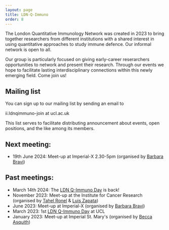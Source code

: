 ```yaml
---
layout: page
title: LDN-Q-Immuno
order: 8
---
```


The London Quantitative Immunology Network was created in 2023 to bring together researchers from different institutions with a shared interest in using quantitative approaches to study immune defence. Our informal network is open to all.

Our group is particularly focused on giving early-career reserarchers opportunities to network and present their research. Through our events we hope to facilitate lasting interdisciplinary connections within this newly emerging field. Come join us!

## Mailing list
You can sign up to our mailing list by sending an email to  

ii.ldnqimmuno-join at ucl.ac.uk  

This list serves to facilitate distributing announcement about events, open positions, and the like among its members.


## Next meeting:
- 19th June 2024: Meet-up at Imperial-X 2.30-5pm (organised by [Barbara Bravi](https://www.imperial.ac.uk/people/b.bravi21))

## Past meetings:
- March 14th 2024: The [LDN Q-Immuno Day](https://qimmuno.com/ldnday/) is back!
- November 2023: Meet-up at the Institute for Cancer Research (organised by [Tahel Ronel](https://scholar.google.com/citations?user=GxSxgP0AAAAJ) & [Luis Zapata](https://www.icr.ac.uk/our-research/researchers-and-teams/dr-luis-zapata-ortiz))
- June 2023: Meet-up at Imperial-X (organised by [Barbara Bravi](https://www.imperial.ac.uk/people/b.bravi21))
- March 2023: 1st [LDN Q-Immuno Day](https://qimmuno.com/ldnday2023/) at UCL
- January 2023: Meet-up at Imperial St. Mary's (organised by [Becca Asquith](https://www.imperial.ac.uk/people/b.asquith))

